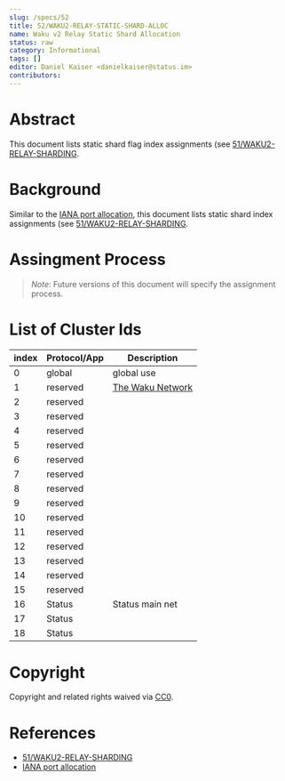```yaml
---
slug: /specs/52
title: 52/WAKU2-RELAY-STATIC-SHARD-ALLOC
name: Waku v2 Relay Static Shard Allocation
status: raw
category: Informational
tags: []
editor: Daniel Kaiser <danielkaiser@status.im>
contributors:
---
```


# Abstract

This document lists static shard flag index assignments (see [51/WAKU2-RELAY-SHARDING](/spec/51/).

# Background

Similar to the [IANA port allocation](https://www.iana.org/assignments/service-names-port-numbers/service-names-port-numbers.xhtml),
this document lists static shard index assignments (see [51/WAKU2-RELAY-SHARDING](/spec/51/).

# Assingment Process

> *Note*: Future versions of this document will specify the assignment process.

# List of Cluster Ids

|    index | Protocol/App | Description                         |
|    ---   | ---          | ---                                 |
|      0   |   global     | global use                          |
|      1   |   reserved   | [The Waku Network](https://rfc.vac.dev/spec/64/#network-shards)                                     |
|      2   |   reserved   |                                     |
|      3   |   reserved   |                                     |
|      4   |   reserved   |                                     |
|      5   |   reserved   |                                     |
|      6   |   reserved   |                                     |
|      7   |   reserved   |                                     |
|      8   |   reserved   |                                     |
|      9   |   reserved   |                                     |
|     10   |   reserved   |                                     |
|     11   |   reserved   |                                     |
|     12   |   reserved   |                                     |
|     13   |   reserved   |                                     |
|     14   |   reserved   |                                     |
|     15   |   reserved   |                                     |
|     16   |   Status     |  Status main net                    |
|     17   |   Status     |                                     |
|     18   |   Status     |                                     |


# Copyright

Copyright and related rights waived via [CC0](https://creativecommons.org/publicdomain/zero/1.0/).

# References

* [51/WAKU2-RELAY-SHARDING](/spec/51/)
* [IANA port allocation](https://www.iana.org/assignments/service-names-port-numbers/service-names-port-numbers.xhtml)

